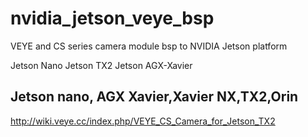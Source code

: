 # nvidia_jetson_veye_bsp
VEYE and CS series camera module bsp to NVIDIA Jetson  platform

Jetson Nano
Jetson TX2
Jetson AGX-Xavier

## Jetson nano, AGX Xavier,Xavier NX,TX2,Orin
http://wiki.veye.cc/index.php/VEYE_CS_Camera_for_Jetson_TX2

